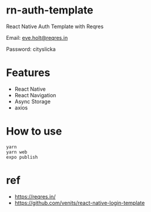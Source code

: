 # rn-auth-template

React Native Auth Template with Reqres

Email: eve.holt@reqres.in

Password: cityslicka

# Features

* React Native
* React Navigation
* Async Storage
* axios

# How to use

```
yarn
yarn web
expo publish
```

# ref

* https://reqres.in/
* https://github.com/venits/react-native-login-template

